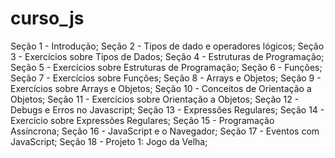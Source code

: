 # curso_js

Seção 1 - Introdução;
Seção 2 - Tipos de dado e operadores lógicos;
Seção 3 - Exercícios sobre Tipos de Dados;
Seção 4 - Estruturas de Programação;
Seção 5 - Exercícios sobre Estruturas de Programação;
Seção 6 - Funções;
Seção 7 - Exercícios sobre Funções;
Seção 8 - Arrays e Objetos;
Seção 9 - Exercícios sobre Arrays e Objetos;
Seção 10 - Conceitos de Orientação a Objetos;
Seção 11 - Exercícios sobre Orientação a Objetos;
Seção 12 - Debugs e Erros no Javascript;
Seção 13 - Expressões Regulares;
Seção 14 - Exercício sobre Expressões Regulares;
Seção 15 - Programação Assíncrona;
Seção 16 - JavaScript e o Navegador;
Seção 17 - Eventos com JavaScript;
Seção 18 - Projeto 1: Jogo da Velha;